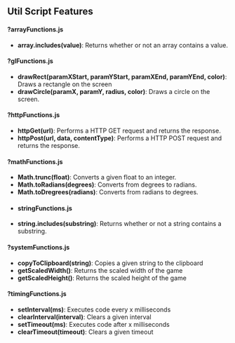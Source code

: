   ## Util Script Features
#### ?arrayFunctions.js
* **array.includes(value)**: Returns whether or not an array contains a value.

#### ?glFunctions.js
* **drawRect(paramXStart, paramYStart, paramXEnd, paramYEnd, color)**: Draws a rectangle on the screen
* **drawCircle(paramX, paramY, radius, color)**: Draws a circle on the screen.
#### ?httpFunctions.js
* **httpGet(url)**: Performs a HTTP GET request and returns the response.
* **httpPost(url, data, contentType)**: Performs a HTTP POST request and returns the response.

#### ?mathFunctions.js
* **Math.trunc(float)**: Converts a given float to an integer.
* **Math.toRadians(degrees)**: Converts from degrees to radians.
* **Math.toDregrees(radians)**: Converts from radians to degrees.
* #### stringFunctions.js
* **string.includes(substring)**: Returns whether or not a string contains a substring.

#### ?systemFunctions.js
* **copyToClipboard(string)**: Copies a given string to the clipboard
* **getScaledWidth()**: Returns the scaled width of the game
* **getScaledHeight()**: Returns the scaled height of the game

#### ?timingFunctions.js
* **setInterval(ms)**: Executes code every x milliseconds
* **clearInterval(interval)**: Clears a given interval
* **setTimeout(ms)**: Executes code after x milliseconds
* **clearTimeout(timeout)**: Clears a given timeout
